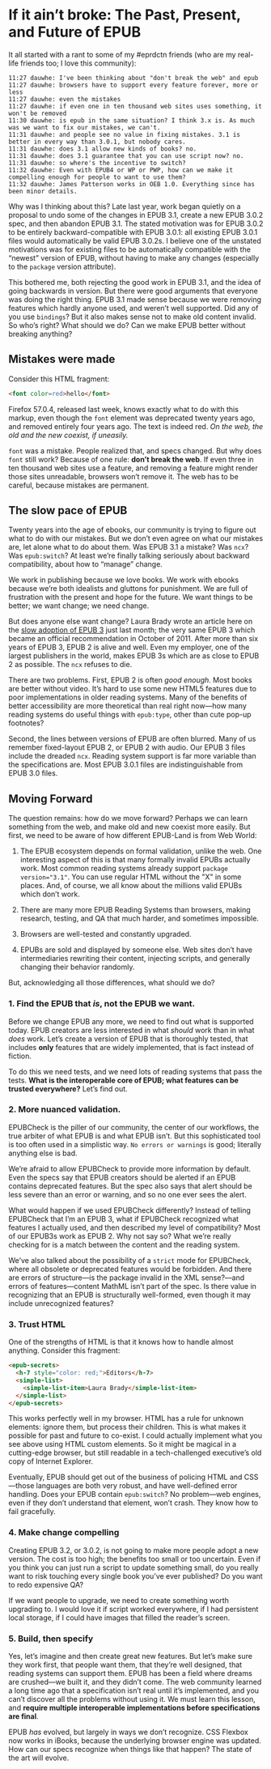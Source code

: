 # If it ain’t broke: The Past, Present, and Future of EPUB

It all started with a rant to some of my #eprdctn friends (who are my real-life friends too; I love this community):

```
11:27 dauwhe: I've been thinking about "don't break the web" and epub
11:27 dauwhe: browsers have to support every feature forever, more or less
11:27 dauwhe: even the mistakes
11:27 dauwhe: if even one in ten thousand web sites uses something, it won't be removed
11:30 dauwhe: is epub in the same situation? I think 3.x is. As much was we want to fix our mistakes, we can't.
11:31 dauwhe: and people see no value in fixing mistakes. 3.1 is better in every way than 3.0.1, but nobody cares.
11:31 dauwhe: does 3.1 allow new kinds of books? no.
11:31 dauwhe: does 3.1 guarantee that you can use script now? no.
11:31 dauwhe: so where's the incentive to switch?
11:32 dauwhe: Even with EPUB4 or WP or PWP, how can we make it compelling enough for people to want to use them?
11:32 dauwhe: James Patterson works in OEB 1.0. Everything since has been minor details.
```
Why was I thinking about this? Late last year, work began quietly on a proposal to undo some of the changes in EPUB 3.1, create a new EPUB 3.0.2 spec, and then abandon EPUB 3.1. The stated motivation was for EPUB 3.0.2 to be entirely backward-compatible with EPUB 3.0.1: all existing EPUB 3.0.1 files would automatically be valid EPUB 3.0.2s. I believe one of the  unstated motivations was for existing files to be automatically compatible with the “newest” version of EPUB, without having to make any changes (especially to the `package` version attribute).

This bothered me, both rejecting the good work in EPUB 3.1, and the idea of going backwards in version. But there were good arguments that everyone was doing the right thing. EPUB 3.1 made sense because we were removing features which hardly anyone used, and weren’t well supported. Did any of you use `bindings`? But it also makes sense not to make old content invalid. So who’s right? What should we do? Can we make EPUB better without breaking anything? 

## Mistakes were made


Consider this HTML fragment:

```html
<font color=red>hello</font>
```

Firefox 57.0.4, released last week, knows exactly what to do with this markup, even though the `font` element was deprecated twenty years ago, and removed entirely four years ago. The text is indeed red. *On the web, the old and the new coexist, if uneasily.*

`font` was a mistake. People realized that, and specs changed. But why does `font` still work? Because of one rule: **don’t break the web**. If even three in ten thousand web sites use a feature, and removing a feature might render those sites unreadable, browsers won’t remove it. The web has to be careful, because mistakes are permanent. 


## The slow pace of EPUB


Twenty years into the age of ebooks, our community is trying to figure out what to do with our mistakes. But we don’t even agree on what our mistakes are, let alone what to do about them. Was EPUB 3.1 a mistake? Was `ncx`? Was `epub:switch`? At least we’re finally talking seriously about backward compatibility, about how to “manage” change.

We work in publishing because we love books. We work with ebooks because we’re both idealists and gluttons for punishment. We are full of frustration with the present and hope for the future. We want things to be better; we want change; we need change.

But does anyone else want change? Laura Brady wrote an article here on the [slow adoption of EPUB 3](http://epubsecrets.com/on-the-slow-adoption-of-epub-3.php) just last month; the very same EPUB 3 which became an official recommendation in October of 2011. After more than six years of EPUB 3, EPUB 2 is alive and well. Even my employer, one of the largest publishers in the world, makes EPUB 3s which are as close to EPUB 2 as possible. The `ncx` refuses to die.

There are two problems. First, EPUB 2 is often *good enough*. Most books are better without video. It’s hard to use some new HTML5 features due to poor implementations in older reading systems. Many of the benefits of better accessibility are more theoretical than real right now—how many reading systems do useful things with `epub:type`, other than cute pop-up footnotes?

Second, the lines between versions of EPUB are often blurred. Many of us remember fixed-layout EPUB 2, or EPUB 2 with audio. Our EPUB 3 files include the dreaded `ncx`. Reading system support is far more variable than the specifications are. Most EPUB 3.0.1 files are indistinguishable from EPUB 3.0 files.

## Moving Forward

The question remains: how do we move forward? Perhaps we can learn something from the web, and make old and new coexist more easily. But first, we need to be aware of how different EPUB-Land is from Web World:


1. The EPUB ecosystem depends on formal validation, unlike the web. One interesting aspect of this is that many formally invalid EPUBs actually work. Most common reading systems already support `package version="3.1"`. You can use regular HTML without the "X" in some places. And, of course, we all know about the millions valid EPUBs which don’t work.

2. There are many more EPUB Reading Systems than browsers, making research, testing, and QA that much harder, and sometimes impossible.

3. Browsers are well-tested and constantly upgraded.

4. EPUBs are sold and displayed by someone else. Web sites don’t have intermediaries rewriting their content, injecting scripts, and generally changing their behavior randomly. 

But, acknowledging all those differences, what should we do?


### 1. Find the EPUB that *is*, not the EPUB we want.

Before we change EPUB any more, we need to find out what is supported today. EPUB creators are less interested in what *should* work than in what *does* work. Let’s create a version of EPUB that is thoroughly tested, that includes **only** features that are widely implemented, that is fact instead of fiction.

To do this we need tests, and we need lots of reading systems that pass the tests. **What is the interoperable core of EPUB; what features can be trusted everywhere?** Let’s find out.

### 2. More nuanced validation.

EPUBCheck is the piller of our community, the center of our workflows, the true arbiter of what EPUB is and what EPUB isn’t. But this sophisticated tool is too often used in a simplistic way. `No errors or warnings` is good; literally anything else is bad. 

We’re afraid to allow EPUBCheck to provide more information by default. Even the specs say that EPUB creators should be alerted if an EPUB contains deprecated features. But the spec also says that alert should be less severe than an error or warning, and so no one ever sees the alert.

What would happen if we used EPUBCheck differently? Instead of telling EPUBCheck that I’m an EPUB 3, what if EPUBCheck recognized what features I actually used, and then described my level of compatibility? Most of our EPUB3s work as EPUB 2. Why not say so? What we’re really checking for is a match between the content and the reading system.

We’ve also talked about the possibility of a `strict` mode for EPUBCheck, where all obsolete or deprecated features would be forbidden. And there are errors of structure—is the package invalid in the XML sense?—and errors of features—content MathML isn’t part of the spec. Is there value in recognizing that an EPUB is structurally well-formed, even though it may include unrecognized features?

### 3. Trust HTML

One of the strengths of HTML is that it knows how to handle almost anything. Consider this fragment:

```html
<epub-secrets>
  <h-7 style="color: red;">Editors</h-7>
  <simple-list>
    <simple-list-item>Laura Brady</simple-list-item>
  </simple-list>
</epub-secrets>
```

This works perfectly well in my browser. HTML has a rule for unknown elements: ignore them, but process their children. This is what makes it possible for past and future to co-exist. I could actually implement what you see above using HTML custom elements. So it might be magical in a cutting-edge browser, but still readable in a tech-challenged executive’s old copy of Internet Explorer.

Eventually, EPUB should get out of the business of policing HTML and CSS—those languages are both very robust, and have well-defined error handling. Does your EPUB contain `epub:switch`? No problem—web engines, even if they don’t understand that element, won’t crash. They know how to fail gracefully. 

### 4. Make change compelling

Creating EPUB 3.2, or 3.0.2, is not going to make more people adopt a new version. The cost is too high; the benefits too small or too uncertain. Even if you think you can just run a script to update something small, do you really want to risk touching every single book you’ve ever published? Do you want to redo expensive QA?

If we want people to upgrade, we need to create something worth upgrading to. I would love it if script worked everywhere, if I had persistent local storage, if I could have images that filled the reader’s screen. 

### 5. Build, then specify

Yes, let’s imagine and then create great new features. But let’s make sure they work first, that people want them, that they’re well designed, that reading systems can support them. EPUB has been a field where dreams are crushed—we built it, and they didn’t come. The web community learned a long time ago that a specification isn’t real until it’s implemented, and you can’t discover all the problems without using it. We must learn this lesson, and **require multiple interoperable implementations before specifications are final**. 

EPUB *has* evolved, but largely in ways we don’t recognize. CSS Flexbox now works in iBooks, because the underlying browser engine was updated. How can our specs recognize when things like that happen? The state of the art will evolve.





